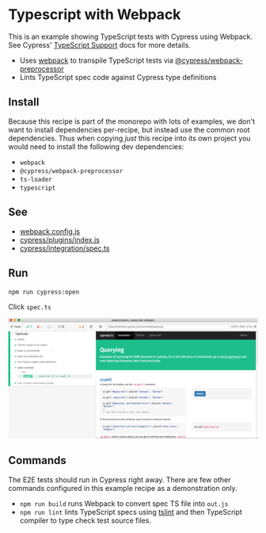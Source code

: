 # Typescript with Webpack

This is an example showing TypeScript tests with Cypress using Webpack. See Cypress' [TypeScript Support](https://on.cypress.io/typescript-support) docs for more details.

- Uses [webpack](https://github.com/webpack/webpack) to transpile TypeScript tests via [@cypress/webpack-preprocessor](https://github.com/cypress-io/cypress-webpack-preprocessor)
- Lints TypeScript spec code against Cypress type definitions

## Install

Because this recipe is part of the monorepo with lots of examples, we don't want to install dependencies per-recipe, but instead use the common root dependencies. Thus when copying _just_ this recipe into its own project you would need to install the following dev dependencies:

- `webpack`
- `@cypress/webpack-preprocessor`
- `ts-loader`
- `typescript`

## See
- [webpack.config.js](webpack.config.js)
- [cypress/plugins/index.js](cypress/plugins/index.js)
- [cypress/integration/spec.ts](cypress/integration/spec.ts)

## Run

```shell
npm run cypress:open
```

Click `spec.ts`

![Cypress GUI](img/gui.png)

## Commands

The E2E tests should run in Cypress right away. There are few other commands configured in this example recipe as a demonstration only.

- `npm run build` runs Webpack to convert spec TS file into `out.js`
- `npm run lint` lints TypeScript specs using [tslint](https://palantir.github.io/tslint) and then TypeScript compiler to type check test source files.
